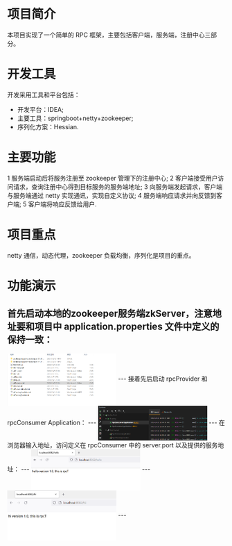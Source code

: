 # 项目简介
本项目实现了一个简单的 RPC 框架，主要包括客户端，服务端，注册中心三部分。
# 开发工具
开发采用工具和平台包括：
* 开发平台：IDEA;
* 主要工具：springboot+netty+zookeeper;
* 序列化方案：Hessian.
# 主要功能
1 服务端启动后将服务注册至 zookeeper 管理下的注册中心;
2 客户端接受用户访问请求，查询注册中心得到目标服务的服务端地址;
3 向服务端发起请求，客户端与服务端通过 netty 实现通讯，实现自定义协议;
4 服务端响应请求并向反馈到客户端;
5 客户端将响应反馈给用户.
# 项目重点
netty 通信，动态代理，zookeeper 负载均衡，序列化是项目的重点。
# 功能演示
首先启动本地的zookeeper服务端zkServer，注意地址要和项目中 application.properties 文件中定义的保持一致：
---
<img src="./imgs/img01.png" width = "50%" height = "50%" alt="" align=center />
---
接着先后启动 rpcProvider 和 rpcConsumer Application：
---
<img src="./imgs/img02.png" width = "50%" height = "50%" alt="" align=center />
---
在浏览器输入地址，访问定义在 rpcConsumer 中的 server.port 以及提供的服务地址：
---
<img src="./imgs/img03.png" width = "50%" height = "50%" alt="" align=center />
---
<img src="./imgs/img04.png" width = "50%" height = "50%" alt="" align=center />
---

